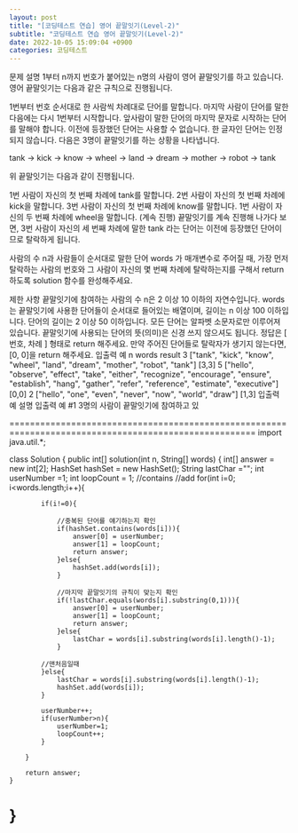 ```yaml
---
layout: post
title: "[코딩테스트 연습] 영어 끝말잇기(Level-2)"
subtitle: "코딩테스트 연습 영어 끝말잇기(Level-2)"
date: 2022-10-05 15:09:04 +0900
categories: 코딩테스트
---
```

문제 설명
1부터 n까지 번호가 붙어있는 n명의 사람이 영어 끝말잇기를 하고 있습니다. 영어 끝말잇기는 다음과 같은 규칙으로 진행됩니다.

1번부터 번호 순서대로 한 사람씩 차례대로 단어를 말합니다.
마지막 사람이 단어를 말한 다음에는 다시 1번부터 시작합니다.
앞사람이 말한 단어의 마지막 문자로 시작하는 단어를 말해야 합니다.
이전에 등장했던 단어는 사용할 수 없습니다.
한 글자인 단어는 인정되지 않습니다.
다음은 3명이 끝말잇기를 하는 상황을 나타냅니다.

tank → kick → know → wheel → land → dream → mother → robot → tank

위 끝말잇기는 다음과 같이 진행됩니다.

1번 사람이 자신의 첫 번째 차례에 tank를 말합니다.
2번 사람이 자신의 첫 번째 차례에 kick을 말합니다.
3번 사람이 자신의 첫 번째 차례에 know를 말합니다.
1번 사람이 자신의 두 번째 차례에 wheel을 말합니다.
(계속 진행)
끝말잇기를 계속 진행해 나가다 보면, 3번 사람이 자신의 세 번째 차례에 말한 tank 라는 단어는 이전에 등장했던 단어이므로 탈락하게 됩니다.

사람의 수 n과 사람들이 순서대로 말한 단어 words 가 매개변수로 주어질 때, 가장 먼저 탈락하는 사람의 번호와 그 사람이 자신의 몇 번째 차례에 탈락하는지를 구해서 return 하도록 solution 함수를 완성해주세요.

제한 사항
끝말잇기에 참여하는 사람의 수 n은 2 이상 10 이하의 자연수입니다.
words는 끝말잇기에 사용한 단어들이 순서대로 들어있는 배열이며, 길이는 n 이상 100 이하입니다.
단어의 길이는 2 이상 50 이하입니다.
모든 단어는 알파벳 소문자로만 이루어져 있습니다.
끝말잇기에 사용되는 단어의 뜻(의미)은 신경 쓰지 않으셔도 됩니다.
정답은 [ 번호, 차례 ] 형태로 return 해주세요.
만약 주어진 단어들로 탈락자가 생기지 않는다면, [0, 0]을 return 해주세요.
입출력 예
n	words	result
3	["tank", "kick", "know", "wheel", "land", "dream", "mother", "robot", "tank"]	[3,3]
5	["hello", "observe", "effect", "take", "either", "recognize", "encourage", "ensure", "establish", "hang", "gather", "refer", "reference", "estimate", "executive"]	[0,0]
2	["hello", "one", "even", "never", "now", "world", "draw"]	[1,3]
입출력 예 설명
입출력 예 #1
3명의 사람이 끝말잇기에 참여하고 있



======================================================================================================
import java.util.*;

class Solution {
    public int[] solution(int n, String[] words) {
        int[] answer = new int[2];
        HashSet<String> hashSet = new HashSet();
        String lastChar ="";
        int userNumber =1;
        int loopCount = 1;
        //contains
        //add
        for(int i=0; i<words.length;i++){
            
            if(i!=0){
                
                //중복된 단어를 얘기하는지 확인
                if(hashSet.contains(words[i])){
                    answer[0] = userNumber;
                    answer[1] = loopCount;
                    return answer;
                }else{
                    hashSet.add(words[i]);
                }
                
                //마지막 끝말잇기의 규칙이 맞는지 확인
                if(!lastChar.equals(words[i].substring(0,1))){
                    answer[0] = userNumber;
                    answer[1] = loopCount;
                    return answer;
                }else{
                    lastChar = words[i].substring(words[i].length()-1);
                }
                
            //맨처음일때    
            }else{
                lastChar = words[i].substring(words[i].length()-1);
                hashSet.add(words[i]);
            }
            
            userNumber++;
            if(userNumber>n){
                userNumber=1;
                loopCount++;
            }
            
        }

        return answer;
    }
}
======================================================================================================
